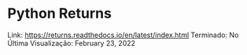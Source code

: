 # Python Returns

Link: https://returns.readthedocs.io/en/latest/index.html
Terminado: No
Última Visualização: February 23, 2022